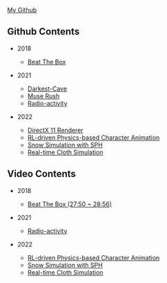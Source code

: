 [My Github](https://github.com/WalkPark)

## Github Contents
* 2018
    * [Beat The Box](https://github.com/WalkPark/BeatTheBox-Hack_v0.3-)

* 2021
    * [Darkest-Cave](https://github.com/WalkPark/Darkest-Cave)
    * [Muse Rush](https://github.com/WalkPark/Muse-Rush)
    * [Radio-activity](https://github.com/WalkPark/Radio-activity)

* 2022
    * [DirectX 11 Renderer](https://github.com/WalkPark/DirectX11_Renderer)
    * [RL-driven Physics-based Character Animation](https://github.com/WalkPark/ClientForUnrealToDeepMimic)
    * [Snow Simulation with SPH](https://github.com/WalkPark/RealTimeSnowSimulation)
    * [Real-time Cloth Simulation](https://github.com/WalkPark/GameCapstoneDesignProject)

## Video Contents
* 2018
    * [Beat The Box (27:50 ~ 28:56)](https://youtu.be/bcGMXqGOoTI?t=1670)

* 2021
    * [Radio-activity](https://youtu.be/P9PxOcC737w)

* 2022
    * [RL-driven Physics-based Character Animation](https://youtu.be/4yPvnG_kSBI)
    * [Snow Simulation with SPH](https://youtu.be/WKR_IzxdXCM)
    * [Real-time Cloth Simulation](https://youtu.be/BU1-Vroz7Jc)